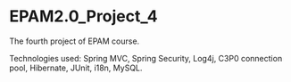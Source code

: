 # EPAM2.0_Project_4
The fourth project of EPAM course.

Technologies used: Spring MVC, Spring Security, Log4j, C3P0 connection pool, Hibernate, JUnit, i18n, MySQL.
